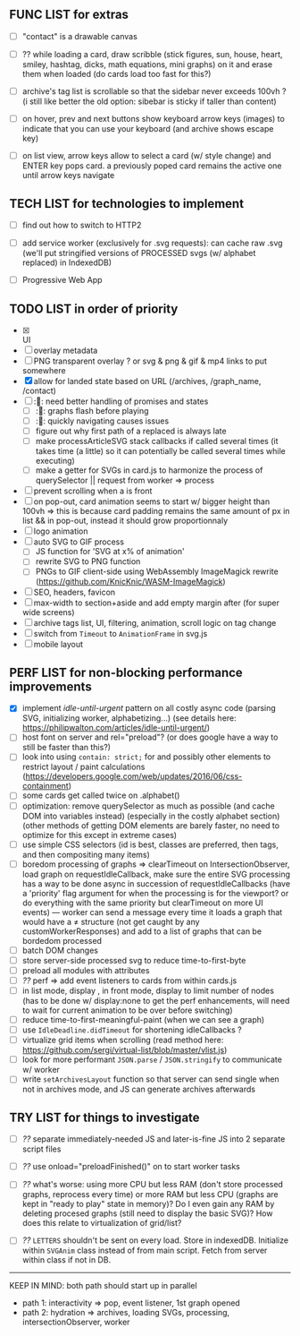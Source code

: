 
## FUNC LIST for extras

- [ ] "contact" is a drawable canvas
- [ ] ?? while loading a card, draw scribble (stick figures, sun, house, heart, smiley, hashtag, dicks, math equations, mini graphs) on it and erase them when loaded (do cards load too fast for this?)
- [ ] archive's tag list is scrollable so that the sidebar never exceeds 100vh ? (i still like better the old option: sibebar is sticky if taller than content)
- [ ] on hover, prev and next buttons show keyboard arrow keys (images) to indicate that you can use your keyboard (and archive shows escape key)
- [ ] on list view, arrow keys allow to select a card (w/ style change) and ENTER key pops card. a previously poped card remains the active one until arrow keys navigate


## TECH LIST for technologies to implement

- [ ] find out how to switch to HTTP2
- [ ] add service worker (exclusively for .svg requests): can cache raw .svg (we'll put stringified versions of PROCESSED svgs (w/ alphabet replaced) in IndexedDB)
- [ ] Progressive Web App


## TODO LIST in order of priority

- [x] <aside> UI
- [ ] overlay metadata
- [ ] PNG transparent overlay ? or svg & png & gif & mp4 links to put somewhere
- [x] allow for landed state based on URL (/archives, /graph_name, /contact)
- [ ] ::bug:: need better handling of promises and states
    - [ ] ::bug:: graphs flash before playing
    - [ ] ::bug:: quickly navigating causes issues
    - [ ] figure out why first path of a replaced <span> is always late
    - [ ] make processArticleSVG stack callbacks if called several times (it takes time (a little) so it can potentially be called several times while executing)
    - [ ] make a getter for SVGs in card.js to harmonize the process of querySelector || request from worker => process
- [ ] prevent scrolling when a <card> is front
- [ ] on pop-out, card animation seems to start w/ bigger height than 100vh => this is because card padding remains the same amount of px in list && in pop-out, instead it should grow proportionnaly
- [ ] logo animation
- [ ] auto SVG to GIF process
    - [ ] JS function for 'SVG at x% of animation'
    - [ ] rewrite SVG to PNG function
    - [ ] PNGs to GIF client-side using WebAssembly ImageMagick rewrite (https://github.com/KnicKnic/WASM-ImageMagick)
- [ ] SEO, headers, favicon
- [ ] max-width to section+aside and add empty margin after (for super wide screens)
- [ ] archive tags list, UI, filtering, animation, scroll logic on tag change
- [ ] switch from `Timeout` to `AnimationFrame` in svg.js
- [ ] mobile layout

## PERF LIST for non-blocking performance improvements

- [x] implement *idle-until-urgent* pattern on all costly async code (parsing SVG, initializing worker, alphabetizing...) (see details here: https://philipwalton.com/articles/idle-until-urgent/)
- [ ] host font on server and rel="preload"? (or does google have a way to still be faster than this?)
- [ ] look into using `contain: strict;` for <card> and possibly other elements to restrict layout / paint calculations (https://developers.google.com/web/updates/2016/06/css-containment)
- [ ] some cards get called twice on .alphabet()
- [ ] optimization: remove querySelector as much as possible (and cache DOM into variables instead) (especially in the costly alphabet section) (other methods of getting DOM elements are barely faster, no need to optimize for this except in extreme cases)
- [ ] use simple CSS selectors (id is best, classes are preferred, then tags, and then compositing many items)
- [ ] boredom processing of graphs => clearTimeout on IntersectionObserver, load graph on requestIdleCallback, make sure the entire SVG processing has a way to be done async in succession of requestIdleCallbacks (have a 'priority' flag argument for when the processing is for the viewport? or do everything with the same priority but clearTimeout on more UI events) — worker can send a message every time it loads a graph that would have a ≠ structure (not get caught by any customWorkerResponses) and add to a list of graphs that can be bordedom processed
- [ ] batch DOM changes
- [ ] store server-side processed svg to reduce time-to-first-byte
- [ ] preload all modules with <link> attributes
- [ ] *??* perf => add event listeners to cards from within cards.js
- [ ] in list mode, display <text>, in front mode, display <path data-type="writing"> to limit number of nodes (has to be done w/ display:none to get the perf enhancements, will need to wait for current animation to be over before switching)
- [ ] reduce time-to-first-meaningful-paint (when we can see a graph)
- [ ] use `IdleDeadline.didTimeout` for shortening idleCallbacks ? 
- [ ] virtualize grid items when scrolling (read method here: https://github.com/sergi/virtual-list/blob/master/vlist.js)
- [ ] look for more performant `JSON.parse` / `JSON.stringify` to communicate w/ worker
- [ ] write `setArchivesLayout` function so that server can send single <svg-card> when not in archives mode, and JS can generate archives afterwards

## TRY LIST for things to investigate

- [ ] *??* separate immediately-needed JS and later-is-fine JS into 2 separate script files
- [ ] *??* use onload="preloadFinished()" on <link> to start worker tasks
- [ ] *??* what's worse: using more CPU but less RAM (don't store processed graphs, reprocess every time) or more RAM but less CPU (graphs are kept in "ready to play" state in memory)? Do I even gain any RAM by deleting procesed graphs (still need to display the basic SVG)? How does this relate to virtualization of grid/list? 
- [ ] *??* `LETTERS` shouldn't be sent on every load. Store in indexedDB. Initialize within `SVGAnim` class instead of from main script. Fetch from server within class if not in DB.


----

KEEP IN MIND: both path should start up in parallel 
- path 1: interactivity ⇒ pop, event listener, 1st graph opened
- path 2: hydration ⇒ archives, loading SVGs, processing, intersectionObserver, worker